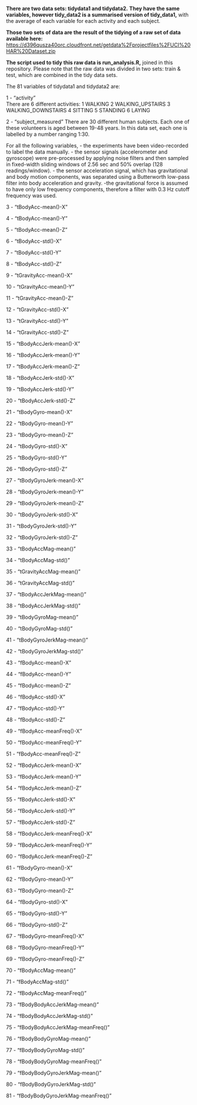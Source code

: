 **There are two data sets: tidydata1 and tidydata2.** **They have the
same variables, however tidy\_data2 is a summarised version of
tidy\_data1,** with the average of each variable for each activity and
each subject.

**Those two sets of data are the result of the tidying of a raw set of
data available here:**
<a href="https://d396qusza40orc.cloudfront.net/getdata%2Fprojectfiles%2FUCI%20HAR%20Dataset.zip" class="uri">https://d396qusza40orc.cloudfront.net/getdata%2Fprojectfiles%2FUCI%20HAR%20Dataset.zip</a>

**The script used to tidy this raw data is run\_analysis.R,** joined in
this repository. Please note that the raw data was divided in two sets:
train & test, which are combined in the tidy data sets.

The 81 variables of tidydata1 and tidydata2 are:

1 - “activity”  
There are 6 different activities: 1 WALKING 2 WALKING\_UPSTAIRS 3
WALKING\_DOWNSTAIRS 4 SITTING 5 STANDING 6 LAYING

2 - “subject\_measured” There are 30 different human subjects. Each one
of these volunteers is aged between 19-48 years. In this data set, each
one is labelled by a number ranging 1:30.

For all the following variables, - the experiments have been
video-recorded to label the data manually. - the sensor signals
(accelerometer and gyroscope) were pre-processed by applying noise
filters and then sampled in fixed-width sliding windows of 2.56 sec and
50% overlap (128 readings/window). - the sensor acceleration signal,
which has gravitational and body motion components, was separated using
a Butterworth low-pass filter into body acceleration and gravity. -the
gravitational force is assumed to have only low frequency components,
therefore a filter with 0.3 Hz cutoff frequency was used.

3 - “tBodyAcc-mean()-X”

4 - “tBodyAcc-mean()-Y”

5 - “tBodyAcc-mean()-Z”

6 - “tBodyAcc-std()-X”

7 - “tBodyAcc-std()-Y”

8 - “tBodyAcc-std()-Z”

9 - “tGravityAcc-mean()-X”

10 - “tGravityAcc-mean()-Y”

11 - “tGravityAcc-mean()-Z”

12 - “tGravityAcc-std()-X”

13 - “tGravityAcc-std()-Y”

14 - “tGravityAcc-std()-Z”

15 - “tBodyAccJerk-mean()-X”

16 - “tBodyAccJerk-mean()-Y”

17 - “tBodyAccJerk-mean()-Z”

18 - “tBodyAccJerk-std()-X”

19 - “tBodyAccJerk-std()-Y”

20 - “tBodyAccJerk-std()-Z”

21 - “tBodyGyro-mean()-X”

22 - “tBodyGyro-mean()-Y”

23 - “tBodyGyro-mean()-Z”

24 - “tBodyGyro-std()-X”

25 - “tBodyGyro-std()-Y”

26 - “tBodyGyro-std()-Z”

27 - “tBodyGyroJerk-mean()-X”

28 - “tBodyGyroJerk-mean()-Y”

29 - “tBodyGyroJerk-mean()-Z”

30 - “tBodyGyroJerk-std()-X”

31 - “tBodyGyroJerk-std()-Y”

32 - “tBodyGyroJerk-std()-Z”

33 - “tBodyAccMag-mean()”

34 - “tBodyAccMag-std()”

35 - “tGravityAccMag-mean()”

36 - “tGravityAccMag-std()”

37 - “tBodyAccJerkMag-mean()”

38 - “tBodyAccJerkMag-std()”

39 - “tBodyGyroMag-mean()”

40 - “tBodyGyroMag-std()”

41 - “tBodyGyroJerkMag-mean()”

42 - “tBodyGyroJerkMag-std()”

43 - “fBodyAcc-mean()-X”

44 - “fBodyAcc-mean()-Y”

45 - “fBodyAcc-mean()-Z”

46 - “fBodyAcc-std()-X”

47 - “fBodyAcc-std()-Y”

48 - “fBodyAcc-std()-Z”

49 - “fBodyAcc-meanFreq()-X”

50 - “fBodyAcc-meanFreq()-Y”

51 - “fBodyAcc-meanFreq()-Z”

52 - “fBodyAccJerk-mean()-X”

53 - “fBodyAccJerk-mean()-Y”

54 - “fBodyAccJerk-mean()-Z”

55 - “fBodyAccJerk-std()-X”

56 - “fBodyAccJerk-std()-Y”

57 - “fBodyAccJerk-std()-Z”

58 - “fBodyAccJerk-meanFreq()-X”

59 - “fBodyAccJerk-meanFreq()-Y”

60 - “fBodyAccJerk-meanFreq()-Z”

61 - “fBodyGyro-mean()-X”

62 - “fBodyGyro-mean()-Y”

63 - “fBodyGyro-mean()-Z”

64 - “fBodyGyro-std()-X”

65 - “fBodyGyro-std()-Y”

66 - “fBodyGyro-std()-Z”

67 - “fBodyGyro-meanFreq()-X”

68 - “fBodyGyro-meanFreq()-Y”

69 - “fBodyGyro-meanFreq()-Z”

70 - “fBodyAccMag-mean()”

71 - “fBodyAccMag-std()”

72 - “fBodyAccMag-meanFreq()”

73 - “fBodyBodyAccJerkMag-mean()”

74 - “fBodyBodyAccJerkMag-std()”

75 - “fBodyBodyAccJerkMag-meanFreq()”

76 - “fBodyBodyGyroMag-mean()”

77 - “fBodyBodyGyroMag-std()”

78 - “fBodyBodyGyroMag-meanFreq()”

79 - “fBodyBodyGyroJerkMag-mean()”

80 - “fBodyBodyGyroJerkMag-std()”

81 - “fBodyBodyGyroJerkMag-meanFreq()”
